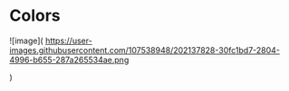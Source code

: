 # Colors

![image](
https://user-images.githubusercontent.com/107538948/202137828-30fc1bd7-2804-4996-b655-287a265534ae.png

)
